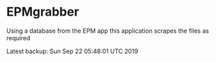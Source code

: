 # EPMgrabber
Using a database from the EPM app this application scrapes the files as required


Latest backup: Sun Sep 22 05:48:01 UTC 2019
